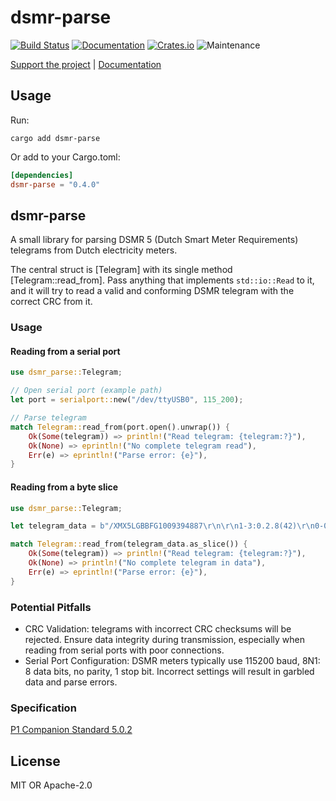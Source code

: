 # dsmr-parse

[![Build Status](https://github.com/twistedfall/dsmr-parse/actions/workflows/dsmr-parse.yml/badge.svg)](https://github.com/twistedfall/dsmr-parse/actions/workflows/dsmr-parse.yml)
[![Documentation](https://docs.rs/dsmr-parse/badge.svg)](https://docs.rs/dsmr-parse)
[![Crates.io](https://img.shields.io/crates/v/dsmr-parse)](https://crates.io/crates/dsmr-parse)
![Maintenance](https://img.shields.io/badge/maintenance-passively--maintained-yellowgreen.svg)

[Support the project](https://github.com/sponsors/twistedfall) | [Documentation](https://docs.rs/dsmr-parse)


## Usage

Run:
```shell
cargo add dsmr-parse
```
Or add to your Cargo.toml:
```toml
[dependencies]
dsmr-parse = "0.4.0"
```

## dsmr-parse

A small library for parsing DSMR 5 (Dutch Smart Meter Requirements) telegrams from Dutch electricity meters.

The central struct is [Telegram] with its single method [Telegram::read_from]. Pass anything that implements `std::io::Read`
to it, and it will try to read a valid and conforming DSMR telegram with the correct CRC from it.

### Usage

#### Reading from a serial port

```rust
use dsmr_parse::Telegram;

// Open serial port (example path)
let port = serialport::new("/dev/ttyUSB0", 115_200);

// Parse telegram
match Telegram::read_from(port.open().unwrap()) {
    Ok(Some(telegram)) => println!("Read telegram: {telegram:?}"),
    Ok(None) => eprintln!("No complete telegram read"),
    Err(e) => eprintln!("Parse error: {e}"),
}
```

#### Reading from a byte slice

```rust
use dsmr_parse::Telegram;

let telegram_data = b"/XMX5LGBBFG1009394887\r\n\r\n1-3:0.2.8(42)\r\n0-0:1.0.0(190101125431W)\r\n1-0:1.8.1(004169.415*kWh)\r\n!1234\r\n";

match Telegram::read_from(telegram_data.as_slice()) {
    Ok(Some(telegram)) => println!("Read telegram: {telegram:?}"),
    Ok(None) => println!("No complete telegram in data"),
    Err(e) => eprintln!("Parse error: {e}"),
}
```

### Potential Pitfalls

- CRC Validation: telegrams with incorrect CRC checksums will be rejected. Ensure data integrity during transmission,
  especially when reading from serial ports with poor connections.
- Serial Port Configuration: DSMR meters typically use 115200 baud, 8N1: 8 data bits, no parity, 1 stop bit. Incorrect
  settings will result in garbled data and parse errors.

### Specification

[P1 Companion Standard 5.0.2](https://www.netbeheernederland.nl/publicatie/dsmr-502-p1-companion-standard)

## License

MIT OR Apache-2.0

